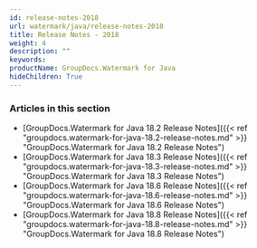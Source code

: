 ```yaml
---
id: release-notes-2018
url: watermark/java/release-notes-2018
title: Release Notes - 2018
weight: 4
description: ""
keywords: 
productName: GroupDocs.Watermark for Java
hideChildren: True
---
```

### Articles in this section

* [GroupDocs.Watermark for Java 18.2 Release Notes]({{< ref "groupdocs.watermark-for-java-18.2-release-notes.md" >}} "GroupDocs.Watermark for Java 18.2 Release Notes")
* [GroupDocs.Watermark for Java 18.3 Release Notes]({{< ref "groupdocs.watermark-for-java-18.3-release-notes.md" >}} "GroupDocs.Watermark for Java 18.3 Release Notes")
* [GroupDocs.Watermark for Java 18.6 Release Notes]({{< ref "groupdocs.watermark-for-java-18.6-release-notes.md" >}} "GroupDocs.Watermark for Java 18.6 Release Notes")
* [GroupDocs.Watermark for Java 18.8 Release Notes]({{< ref "groupdocs.watermark-for-java-18.8-release-notes.md" >}} "GroupDocs.Watermark for Java 18.8 Release Notes")
